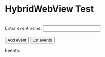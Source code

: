<html>

<head>
    <meta http-equiv="refresh" content="15">
    <meta http-equiv="cache-control" content="max-age=0" />
    <meta http-equiv="cache-control" content="no-cache" />
    <meta http-equiv="expires" content="0" />
    <meta http-equiv="expires" content="Tue, 01 Jan 1980 1:00:00 GMT" />
    <meta http-equiv="pragma" content="no-cache" />
</head>

<body>
    <script src="https://code.jquery.com/jquery-2.1.4.min.js"></script>
    <h1>HybridWebView Test</h1>
    <br /> Enter event name: <input type="text" id="name">
    <br />
    <br />
    <button type="button" onclick="javascript: addEvent($('#name').val())">Add event</button>
    <button type="button" onclick="javascript: listEvents()">List events</button>
    <br />
    <p id="result">Events:</p>
    <script type="text/javascript">
        function log(str) {
            $('#result').html($('#result').html() + "<br/>" + str);
        }

        log('Starting application')

        var selectedCalenderId = null;

        setTimeout(function() {
            CalendarIntegration.listCalendars();
        }, 100);

        function listCalendarsResult(result) {
            selectedCalenderId = result[0].id;

            log('Calendars loaded: ' + JSON.stringify(result))
        }

        function addEvent(eventName) {
            CalendarIntegration.addEvent(selectedCalenderId, eventName);

            $('#name').val('');

            log('Event added to calendar');
        }

        function listEvents() {
            CalendarIntegration.listEvents(selectedCalenderId);
        }

        function listEventsResult(result) {
            log('Events in selected calendar (' + selectedCalenderId + '): ' + JSON.stringify(result));
        }

        function timeHasPassedEvent(time) {
            log('Event from app: ' + time);
        }
    </script>
</body>

</html>

